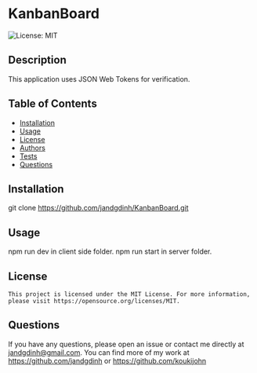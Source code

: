 # KanbanBoard

  ![License: MIT](https://img.shields.io/badge/License-MIT-yellow.svg)


  ## Description
  This application uses JSON Web Tokens for verification.

  ## Table of Contents
  - [Installation](#installation)
  - [Usage](#usage)
  - [License](#license)
  - [Authors](#authors)
  - [Tests](#tests)
  - [Questions](#questions)

  ## Installation
  git clone https://github.com/jandgdinh/KanbanBoard.git

  ## Usage
  npm run dev in client side folder. npm run start in server folder.

  ## License

    This project is licensed under the MIT License. For more information, please visit https://opensource.org/licenses/MIT.


  ## Questions
  If you have any questions, please open an issue or contact me directly at jandgdinh@gmail.com. You can find more of my work at https://github.com/jandgdinh or https://github.com/koukijohn